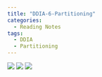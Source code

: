 ```yaml
---
title: "DDIA-6-Partitioning"
categories:
  - Reading Notes
tags:
  - DDIA
  - Partitioning
---
```

![](https://github.com/Analyse4/smartbill-s-maze/blob/27c6caaa659bca6543272669f706b8784d0f5551/assets/images/reading-notes/DDIA/6/Designing%20Data-Intensive%20Applications-6-Partioning.png)
![](https://github.com/Analyse4/smartbill-s-maze/blob/27c6caaa659bca6543272669f706b8784d0f5551/assets/images/reading-notes/DDIA/6/Designing%20Data-Intensive%20Applications-6-Partioning-a.png)
![](https://github.com/Analyse4/smartbill-s-maze/blob/27c6caaa659bca6543272669f706b8784d0f5551/assets/images/reading-notes/DDIA/6/Designing%20Data-Intensive%20Applications-6-Partioning-b.png)